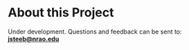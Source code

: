 # About this Project
Under development.
Questions and feedback can be sent to: **jsteeb@nrao.edu**

